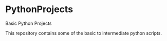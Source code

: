 # PythonProjects
Basic Python Projects

This repository contains some of the basic to intermediate python scripts.
